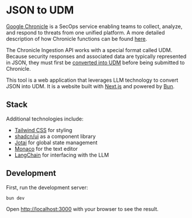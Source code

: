 # JSON to UDM

[Google Chronicle](https://cloud.google.com/chronicle/docs) is a SecOps service enabling teams to collect, analyze, and respond to threats from one unified platform. A more detailed description of how Chronicle functions can be found [here](https://cloud.google.com/chronicle/docs/data-ingestion-flow).

The Chronicle Ingestion API works with a special format called UDM. Because security responses and associated data are typically represented in JSON, they must first be [converted into UDM](https://cloud.google.com/chronicle/docs/unified-data-model/format-events-as-udm#formatting_a_udm_event) before being submitted to Chronicle.

This tool is a web application that leverages LLM technology to convert JSON into UDM. It is a website built with [Next.js](http://nextjs.org) and powered by [Bun](http://bun.sh).

## Stack

Additional technologies include:

- [Tailwind CSS](https://tailwindcss.com/) for styling
- [shadcn/ui](https://ui.shadcn.com/) as a component library
- [Jotai](https://jotai.org/) for global state management
- [Monaco](https://github.com/microsoft/monaco-editor) for the text editor
- [LangChain](https://js.langchain.com/) for interfacing with the LLM

## Development

First, run the development server:

```bash
bun dev
```

Open [http://localhost:3000](http://localhost:3000) with your browser to see the result.
